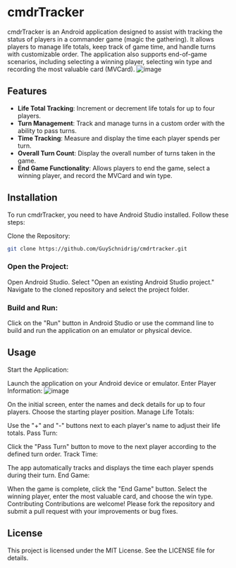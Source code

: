 # cmdrTracker 

cmdrTracker is an Android application designed to assist with tracking the status of players in a commander game (magic the gathering). 
It allows players to manage life totals, keep track of game time, and handle turns with customizable order. 
The application also supports end-of-game scenarios, including selecting a winning player, selecting win type and recording the most valuable card (MVCard).
![image](https://github.com/user-attachments/assets/db612227-4c34-4fe3-b51e-39cd892ae754)

## Features
- **Life Total Tracking**: Increment or decrement life totals for up to four players.
- **Turn Management**: Track and manage turns in a custom order with the ability to pass turns.
- **Time Tracking**: Measure and display the time each player spends per turn.
- **Overall Turn Count**: Display the overall number of turns taken in the game.
- **End Game Functionality**: Allows players to end the game, select a winning player, and record the MVCard and win type.

## Installation
To run cmdrTracker, you need to have Android Studio installed. Follow these steps:

Clone the Repository:

``` bash
git clone https://github.com/GuySchnidrig/cmdrtracker.git
```
### Open the Project:

Open Android Studio.
Select "Open an existing Android Studio project."
Navigate to the cloned repository and select the project folder.

### Build and Run:
Click on the "Run" button in Android Studio or use the command line to build and run the application on an emulator or physical device.

## Usage
Start the Application:

Launch the application on your Android device or emulator.
Enter Player Information:
![image](https://github.com/user-attachments/assets/aebc8c05-d1b4-4e96-bb08-a5fd7e49cef4)

On the initial screen, enter the names and deck details for up to four players. Choose the starting player position.
Manage Life Totals:

Use the "+" and "-" buttons next to each player's name to adjust their life totals.
Pass Turn:

Click the "Pass Turn" button to move to the next player according to the defined turn order.
Track Time:

The app automatically tracks and displays the time each player spends during their turn.
End Game:

When the game is complete, click the "End Game" button.
Select the winning player, enter the most valuable card, and choose the win type.
Contributing
Contributions are welcome! Please fork the repository and submit a pull request with your improvements or bug fixes.

## License
This project is licensed under the MIT License. See the LICENSE file for details.
